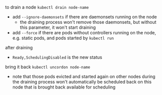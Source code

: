 to drain a node
`kubectl drain node-name`
- add `--ignore-daemonsets` if there are daemonsets running on the node
  - the draining process won't remove those daemonsets, but without this parameter, it won't start draining
- add `--force` if there are pods without controllers running on the node, e.g. static pods, and pods started by `kubectl run`

after draining
- `Ready,SchedulingDisabled` is the new status

bring it back
`kubectl uncordon node-name`
- note that those pods evicted and started again on other nodes during the draining process won't automatically be scheduled back on this node that is brought back available for scheduling
